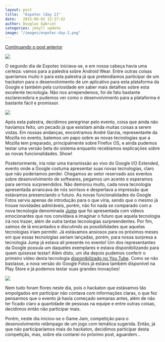 ```yaml
---
layout: post
title:  "Expotec [day 2]"
date:   2015-06-02 12:37:42
author: Douglas Gabriel
categories: jekyll update
image: "/images/expotec-day-2.png"
---
```


[Continuando o post anterior][day1]

<img src="{{ site.absolute_url }}/images/posts/expotecday21.jpg">

O segundo dia de Expotec iniciava-se, e em nossa cabeça havia uma certeza: vamos para a palestra sobre Android Wear. Entre outras coisas queríamos muito ir para esta palestra já que pretendíamos participar de um hackaton para o desenvolvimento de um aplicativo para esta plataforma da Google e também pela curiosidade em saber mais detalhes sobre esta excelente tecnologia. Não nos arrependemos, foi de fato bastante esclarecedora e pudemos ver como o desenvolvimento para a plataforma é bastante fácil e promissor.

<img src="{{ site.absolute_url }}/images/posts/expotecday22.jpg">

Após esta palestra, decidimos peregrinar pelo evento, coisa que ainda não havíamos feito, um pecado já que existiam ainda muitas coisas a serem vistas. Em nossas andanças, encontramos André Garzia, representante da Mozilla no evento, batemos um papo sobre as novas tecnologias que a Mozilla tem preparado, principalmente sobre Firefox OS, e ainda pudemos testar uma versão beta do sistema enquanto recebíamos explicações sobre as novas funcionalidades. Show!

Posteriormente, iria rolar uma transmissão ao vivo do Google I/O Extended, evento onde a Google costuma apresentar suas novas tecnologias, claro que não poderíamos perder. Chegamos ao setor reservado aos eventos sobre desenvolvimento de softwares, pegamos um acento e esperamos para sermos surpreendidos. Não demorou muito, cada nova tecnologia apresentada arrancava de nós sorrisos e despertava a impressão que estávamos presenciando o futuro. As novas funcionalidades do Google Fotos serviu apenas de introdução para o que viria, sendo que o mesmo já trouxe novidades admiráveis, porém, não foi nada se comparado com a nova tecnologia denominada [Jump][jump] que foi apresentada com vídeos emocionantes que nos convidava a imaginar o futuro que aquela tecnologia irá nos trazer, além de outra tantas tecnologias surpreendentes. Por fim, saímos de lá encantados e discutindo as possibilidades que aquelas tecnologias iriam permitir. Já estávamos ansiosos para os próximos meses em que essas tecnologias seriam lançadas, porém, para nossa surpresa a tecnologia Jump já estava ali presente no evento! Um dos representantes da Google possuía um daqueles exemplares e estava disponibilizando para quem quisesse testar! Além disto, um dia depois pudemos conferir o primeiro vídeo desta tecnologia [disponibilizado no You Tube][jumptecmundo]. Como se não bastasse, a nova versão do Google Fotos já estava também disponível na Play Store e já podemos testar suas grandes inovações!

<img src="{{ site.absolute_url }}/images/posts/expotecday23.jpg">

Nem tudo foram flores neste dia, pois o hackaton que estávamos tão empolgados em participar não contava com informações claras, o que fez pensarmos que o evento já havia começado semanas antes, além de não ter ficado claro a quantidade de pessoas na equipe e entre outras coisas, decidimos então não participar mais.

Porém, neste dia iniciou-se o Game Jam, competição para o desenvolvimento relâmpago de um jogo com temática sugerida. Então, já que não participaríamos mais do hackaton, decidimos participar desta competição, mas, sobre ela contarei no próximo post, aguardem...

[day1]:http://douglasgabriel.github.io/jekyll/update/2015/06/01/Expotec-day-1.html
[jump]:https://www.google.com/get/cardboard/jump/
[jumptecmundo]:http://www.tecmundo.com.br/google-i-o-2015/80727-primeiros-videos-usando-tecnologia-jump-youtube-incriveis.htm